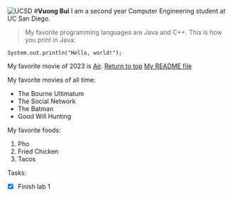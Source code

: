 ![UCSD](https://library.ucsd.edu/news-events/wp-content/uploads/2020/08/Library-Blog-Post-Feature-1920x1080-50th-1.jpg)
#**Vuong Bui**
I am a second year Computer Engineering student at UC San Diego.
> My favorite programming languages are Java and C++.
This is how you print in Java:
```
System.out.println("Hello, world!");
```
My favorite movie of 2023 is [Air](https://en.wikipedia.org/wiki/Air_(2023_film)).
[Return to top](#Vuong-Bui)
[My README file](README.md)

My favorite movies of all time:
- The Bourne Ultimatum
- The Social Network
- The Batman
- Good Will Hunting

My favorite foods:
1. Pho
2. Fried Chicken
3. Tacos

Tasks:
- [x] Finish lab 1
